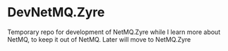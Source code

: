 # DevNetMQ.Zyre
Temporary repo for development of NetMQ.Zyre while I learn more about NetMQ, to keep it out of NetMQ. Later will move to NetMQ.Zyre
